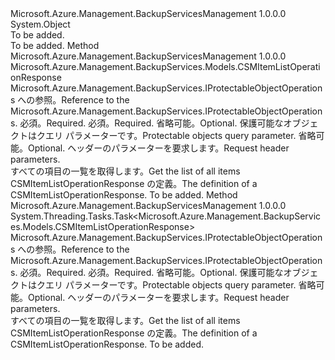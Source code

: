 <Type Name="ProtectableObjectOperationsExtensions" FullName="Microsoft.Azure.Management.BackupServices.ProtectableObjectOperationsExtensions">
  <TypeSignature Language="C#" Value="public static class ProtectableObjectOperationsExtensions" />
  <TypeSignature Language="ILAsm" Value=".class public auto ansi abstract sealed beforefieldinit ProtectableObjectOperationsExtensions extends System.Object" />
  <TypeSignature Language="DocId" Value="T:Microsoft.Azure.Management.BackupServices.ProtectableObjectOperationsExtensions" />
  <TypeSignature Language="VB.NET" Value="Public Module ProtectableObjectOperationsExtensions" />
  <TypeSignature Language="F#" Value="type ProtectableObjectOperationsExtensions = class" />
  <AssemblyInfo>
    <AssemblyName>Microsoft.Azure.Management.BackupServicesManagement</AssemblyName>
    <AssemblyVersion>1.0.0.0</AssemblyVersion>
  </AssemblyInfo>
  <Base>
    <BaseTypeName>System.Object</BaseTypeName>
  </Base>
  <Interfaces />
  <Docs>
    <summary>To be added.</summary>
    <remarks>To be added.</remarks>
  </Docs>
  <Members>
    <Member MemberName="ListCSM">
      <MemberSignature Language="C#" Value="public static Microsoft.Azure.Management.BackupServices.Models.CSMItemListOperationResponse ListCSM (this Microsoft.Azure.Management.BackupServices.IProtectableObjectOperations operations, string resourceGroupName, string resourceName, Microsoft.Azure.Management.BackupServices.Models.CSMItemQueryObject csmparameters, Microsoft.Azure.Management.BackupServices.Models.CustomRequestHeaders customRequestHeaders);" />
      <MemberSignature Language="ILAsm" Value=".method public static hidebysig class Microsoft.Azure.Management.BackupServices.Models.CSMItemListOperationResponse ListCSM(class Microsoft.Azure.Management.BackupServices.IProtectableObjectOperations operations, string resourceGroupName, string resourceName, class Microsoft.Azure.Management.BackupServices.Models.CSMItemQueryObject csmparameters, class Microsoft.Azure.Management.BackupServices.Models.CustomRequestHeaders customRequestHeaders) cil managed" />
      <MemberSignature Language="DocId" Value="M:Microsoft.Azure.Management.BackupServices.ProtectableObjectOperationsExtensions.ListCSM(Microsoft.Azure.Management.BackupServices.IProtectableObjectOperations,System.String,System.String,Microsoft.Azure.Management.BackupServices.Models.CSMItemQueryObject,Microsoft.Azure.Management.BackupServices.Models.CustomRequestHeaders)" />
      <MemberSignature Language="F#" Value="static member ListCSM : Microsoft.Azure.Management.BackupServices.IProtectableObjectOperations * string * string * Microsoft.Azure.Management.BackupServices.Models.CSMItemQueryObject * Microsoft.Azure.Management.BackupServices.Models.CustomRequestHeaders -&gt; Microsoft.Azure.Management.BackupServices.Models.CSMItemListOperationResponse" Usage="Microsoft.Azure.Management.BackupServices.ProtectableObjectOperationsExtensions.ListCSM (operations, resourceGroupName, resourceName, csmparameters, customRequestHeaders)" />
      <MemberType>Method</MemberType>
      <AssemblyInfo>
        <AssemblyName>Microsoft.Azure.Management.BackupServicesManagement</AssemblyName>
        <AssemblyVersion>1.0.0.0</AssemblyVersion>
      </AssemblyInfo>
      <ReturnValue>
        <ReturnType>Microsoft.Azure.Management.BackupServices.Models.CSMItemListOperationResponse</ReturnType>
      </ReturnValue>
      <Parameters>
        <Parameter Name="operations" Type="Microsoft.Azure.Management.BackupServices.IProtectableObjectOperations" RefType="this" />
        <Parameter Name="resourceGroupName" Type="System.String" />
        <Parameter Name="resourceName" Type="System.String" />
        <Parameter Name="csmparameters" Type="Microsoft.Azure.Management.BackupServices.Models.CSMItemQueryObject" />
        <Parameter Name="customRequestHeaders" Type="Microsoft.Azure.Management.BackupServices.Models.CustomRequestHeaders" />
      </Parameters>
      <Docs>
        <param name="operations">
            <span data-ttu-id="527fa-101">Microsoft.Azure.Management.BackupServices.IProtectableObjectOperations への参照。</span><span class="sxs-lookup"><span data-stu-id="527fa-101">Reference to the Microsoft.Azure.Management.BackupServices.IProtectableObjectOperations.</span></span>
            </param>
        <param name="resourceGroupName">
            <span data-ttu-id="527fa-102">必須。</span><span class="sxs-lookup"><span data-stu-id="527fa-102">Required.</span></span>
            </param>
        <param name="resourceName">
            <span data-ttu-id="527fa-103">必須。</span><span class="sxs-lookup"><span data-stu-id="527fa-103">Required.</span></span>
            </param>
        <param name="csmparameters">
            <span data-ttu-id="527fa-104">省略可能。</span><span class="sxs-lookup"><span data-stu-id="527fa-104">Optional.</span></span> <span data-ttu-id="527fa-105">保護可能なオブジェクトはクエリ パラメーターです。</span><span class="sxs-lookup"><span data-stu-id="527fa-105">Protectable objects query parameter.</span></span>
            </param>
        <param name="customRequestHeaders">
            <span data-ttu-id="527fa-106">省略可能。</span><span class="sxs-lookup"><span data-stu-id="527fa-106">Optional.</span></span> <span data-ttu-id="527fa-107">ヘッダーのパラメーターを要求します。</span><span class="sxs-lookup"><span data-stu-id="527fa-107">Request header parameters.</span></span>
            </param>
        <summary>
            <span data-ttu-id="527fa-108">すべての項目の一覧を取得します。</span><span class="sxs-lookup"><span data-stu-id="527fa-108">Get the list of all items</span></span>
            </summary>
        <returns>
            <span data-ttu-id="527fa-109">CSMItemListOperationResponse の定義。</span><span class="sxs-lookup"><span data-stu-id="527fa-109">The definition of a CSMItemListOperationResponse.</span></span>
            </returns>
        <remarks>To be added.</remarks>
      </Docs>
    </Member>
    <Member MemberName="ListCSMAsync">
      <MemberSignature Language="C#" Value="public static System.Threading.Tasks.Task&lt;Microsoft.Azure.Management.BackupServices.Models.CSMItemListOperationResponse&gt; ListCSMAsync (this Microsoft.Azure.Management.BackupServices.IProtectableObjectOperations operations, string resourceGroupName, string resourceName, Microsoft.Azure.Management.BackupServices.Models.CSMItemQueryObject csmparameters, Microsoft.Azure.Management.BackupServices.Models.CustomRequestHeaders customRequestHeaders);" />
      <MemberSignature Language="ILAsm" Value=".method public static hidebysig class System.Threading.Tasks.Task`1&lt;class Microsoft.Azure.Management.BackupServices.Models.CSMItemListOperationResponse&gt; ListCSMAsync(class Microsoft.Azure.Management.BackupServices.IProtectableObjectOperations operations, string resourceGroupName, string resourceName, class Microsoft.Azure.Management.BackupServices.Models.CSMItemQueryObject csmparameters, class Microsoft.Azure.Management.BackupServices.Models.CustomRequestHeaders customRequestHeaders) cil managed" />
      <MemberSignature Language="DocId" Value="M:Microsoft.Azure.Management.BackupServices.ProtectableObjectOperationsExtensions.ListCSMAsync(Microsoft.Azure.Management.BackupServices.IProtectableObjectOperations,System.String,System.String,Microsoft.Azure.Management.BackupServices.Models.CSMItemQueryObject,Microsoft.Azure.Management.BackupServices.Models.CustomRequestHeaders)" />
      <MemberSignature Language="F#" Value="static member ListCSMAsync : Microsoft.Azure.Management.BackupServices.IProtectableObjectOperations * string * string * Microsoft.Azure.Management.BackupServices.Models.CSMItemQueryObject * Microsoft.Azure.Management.BackupServices.Models.CustomRequestHeaders -&gt; System.Threading.Tasks.Task&lt;Microsoft.Azure.Management.BackupServices.Models.CSMItemListOperationResponse&gt;" Usage="Microsoft.Azure.Management.BackupServices.ProtectableObjectOperationsExtensions.ListCSMAsync (operations, resourceGroupName, resourceName, csmparameters, customRequestHeaders)" />
      <MemberType>Method</MemberType>
      <AssemblyInfo>
        <AssemblyName>Microsoft.Azure.Management.BackupServicesManagement</AssemblyName>
        <AssemblyVersion>1.0.0.0</AssemblyVersion>
      </AssemblyInfo>
      <ReturnValue>
        <ReturnType>System.Threading.Tasks.Task&lt;Microsoft.Azure.Management.BackupServices.Models.CSMItemListOperationResponse&gt;</ReturnType>
      </ReturnValue>
      <Parameters>
        <Parameter Name="operations" Type="Microsoft.Azure.Management.BackupServices.IProtectableObjectOperations" RefType="this" />
        <Parameter Name="resourceGroupName" Type="System.String" />
        <Parameter Name="resourceName" Type="System.String" />
        <Parameter Name="csmparameters" Type="Microsoft.Azure.Management.BackupServices.Models.CSMItemQueryObject" />
        <Parameter Name="customRequestHeaders" Type="Microsoft.Azure.Management.BackupServices.Models.CustomRequestHeaders" />
      </Parameters>
      <Docs>
        <param name="operations">
            <span data-ttu-id="527fa-110">Microsoft.Azure.Management.BackupServices.IProtectableObjectOperations への参照。</span><span class="sxs-lookup"><span data-stu-id="527fa-110">Reference to the Microsoft.Azure.Management.BackupServices.IProtectableObjectOperations.</span></span>
            </param>
        <param name="resourceGroupName">
            <span data-ttu-id="527fa-111">必須。</span><span class="sxs-lookup"><span data-stu-id="527fa-111">Required.</span></span>
            </param>
        <param name="resourceName">
            <span data-ttu-id="527fa-112">必須。</span><span class="sxs-lookup"><span data-stu-id="527fa-112">Required.</span></span>
            </param>
        <param name="csmparameters">
            <span data-ttu-id="527fa-113">省略可能。</span><span class="sxs-lookup"><span data-stu-id="527fa-113">Optional.</span></span> <span data-ttu-id="527fa-114">保護可能なオブジェクトはクエリ パラメーターです。</span><span class="sxs-lookup"><span data-stu-id="527fa-114">Protectable objects query parameter.</span></span>
            </param>
        <param name="customRequestHeaders">
            <span data-ttu-id="527fa-115">省略可能。</span><span class="sxs-lookup"><span data-stu-id="527fa-115">Optional.</span></span> <span data-ttu-id="527fa-116">ヘッダーのパラメーターを要求します。</span><span class="sxs-lookup"><span data-stu-id="527fa-116">Request header parameters.</span></span>
            </param>
        <summary>
            <span data-ttu-id="527fa-117">すべての項目の一覧を取得します。</span><span class="sxs-lookup"><span data-stu-id="527fa-117">Get the list of all items</span></span>
            </summary>
        <returns>
            <span data-ttu-id="527fa-118">CSMItemListOperationResponse の定義。</span><span class="sxs-lookup"><span data-stu-id="527fa-118">The definition of a CSMItemListOperationResponse.</span></span>
            </returns>
        <remarks>To be added.</remarks>
      </Docs>
    </Member>
  </Members>
</Type>